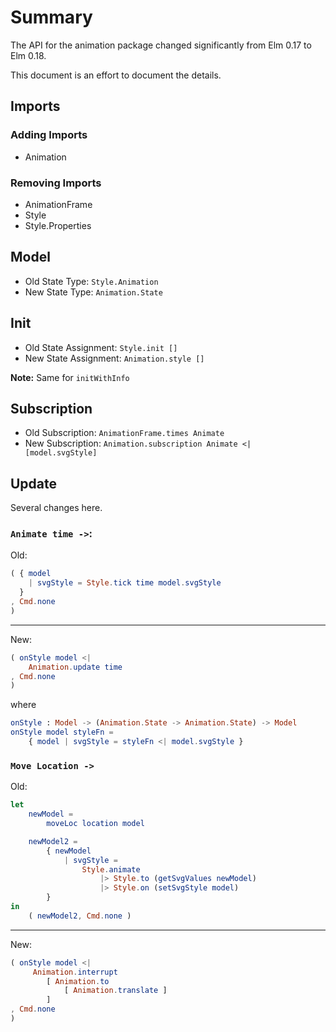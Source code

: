 # Summary

The API for the animation package changed significantly from Elm 0.17 to Elm 0.18.

This document is an effort to document the details.

## Imports

### Adding Imports 

* Animation

### Removing Imports

* AnimationFrame
* Style
* Style.Properties

## Model

* Old State Type: `Style.Animation`
* New State Type: `Animation.State`

## Init

* Old State Assignment: `Style.init []`
* New State Assignment: `Animation.style []`

**Note:** Same for `initWithInfo`

## Subscription

* Old Subscription: `AnimationFrame.times Animate`
* New Subscription: `Animation.subscription Animate <| [model.svgStyle]`

## Update

Several changes here.

### `Animate time ->`:

Old:

```elm
( { model
    | svgStyle = Style.tick time model.svgStyle
  }
, Cmd.none
)
```

---

New:

```elm
( onStyle model <|
    Animation.update time
, Cmd.none
)
```

where

```elm
onStyle : Model -> (Animation.State -> Animation.State) -> Model
onStyle model styleFn =
    { model | svgStyle = styleFn <| model.svgStyle }
```

### `Move Location ->`

Old:

```elm
let
    newModel =
        moveLoc location model

    newModel2 =
        { newModel
            | svgStyle =
                Style.animate
                    |> Style.to (getSvgValues newModel)
                    |> Style.on (setSvgStyle model)
        }
in
    ( newModel2, Cmd.none )
```

---

New:

```elm
( onStyle model <|
     Animation.interrupt
        [ Animation.to
            [ Animation.translate ]
        ]
, Cmd.none
)
```
